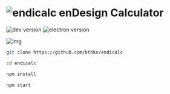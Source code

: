 # ![endicalc](https://github.com/bthkn/bthkn.github.io/raw/master/m/img/calc-icon.png) enDesign Calculator

![dev version](https://img.shields.io/github/package-json/v/bthkn/endicalc/master?label=version)
![electron version](https://img.shields.io/github/package-json/dependency-version/bthkn/endicalc/dev/electron)

![img](https://raw.githubusercontent.com/bthkn/bthkn.github.io/master/m/img/calc-rdm.PNG)

```bash
git clone https://github.com/bthkn/endicalc

cd endicalc

npm install

npm start
```
